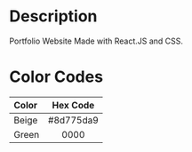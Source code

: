 # Description 
Portfolio Website Made with React.JS and CSS.

# Color Codes
| Color | Hex Code |
| :---- | :----: |
| Beige | #8d775da9 | 
| Green | 0000 | 
